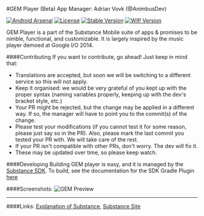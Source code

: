 #GEM Player (Beta)
App Manager: Adrian Vovk (@AnimbusDev)

[![Android Arsenal](https://img.shields.io/badge/Android%20Arsenal-GEM%20Player-brightgreen.svg?style=flat)](http://android-arsenal.com/details/3/2679)
[![License](https://img.shields.io/badge/license-Apache%202-blue.svg)](https://github.com/Substance-Project/GEM/blob/indev/LICENSE.md)
[![Stable Version](https://img.shields.io/badge/stable-0.2.3-orange.svg)](https://github.com/Substance-Project/GEM/tree/stable)
[![WIP Version](https://img.shields.io/badge/indev-0.3.0-yellow.svg)](https://github.com/Substance-Project/GEM/releases)

GEM Player is a part of the Substance Mobile suite of apps & promises to be nimble, functional, and customizable.
It is largely inspired by the music player demoed at Google I/O 2014.

####Contributing
If you want to contribute, go ahead! Just keep in mind that:
* Translations are accepted, but soon we will be switching to a different service so this will not apply.
* Keep it organised: we would be very grateful of you kept up with the proper syntax (naming variables properly, keeping up with the dev's bracket style, etc.)
* Your PR might be rejected, but the change may be applied in a different way. If so, the manager will have to point you to the commit(s) of the change.
* Please test your modifications (if you cannot test it for some reason, please just say so in the PR). Also, please mark the last commit you tested your PR with. We will take care of the rest.
* If your PR isn't compatible with other PRs, don't worry. The dev will fix it.
* These may be updated over time, so please keep watch.


####Developing
Building GEM player is easy, and it is managed by the [Substance SDK](https://github.com/SubstanceMobile/SDK).
To build, see the documentation for the SDK Gradle Plugin [here](https://github.com/SubstanceMobile/sdk/tree/master/gradle-plugin/README.md)

####Screenshots:
![GEM Preview](http://i.imgur.com/d25pxdS.png)

---

####Links:
[Explanation of Substance](https://github.com/Substance-Project/GEM/wiki/Substance-Open-Source), [Substance Site](https://substanceproject.net)
